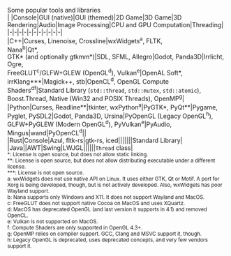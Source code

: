 Some popular tools and libraries  
| |Console|GUI (native)|GUI (themed)|2D Game|3D Game|3D Rendering|Audio|Image Processing|CPU and GPU Computation|Threading|  
|-|-|-|-|-|-|-|-|-|-|-|  
|C++|Curses, Linenoise, Crossline|wxWidgets<sup>a</sup>, FLTK,<br>Nana<sup>b</sup>|Qt\*,<br>GTK\* (and optionally gtkmm\*)|SDL, SFML, Allegro|Godot, Panda3D|Irrlicht, Ogre,<br>FreeGLUT<sup>c</sup>/GLFW+GLEW (OpenGL<sup>d</sup>), Vulkan<sup>e</sup>|OpenAL Soft\*, irrKlang\*\*\*|Magick++, stb|OpenCL<sup>d</sup>, OpenGL Compute Shaders<sup>df</sup>|Standard Library (`std::thread`, `std::mutex`, `std::atomic`), Boost.Thread, Native (Win32 and POSIX Threads), OpenMP<sup>g</sup>|  
|Python|Curses, Readline\*\*|tkinter, wxPython<sup>a</sup>|PyGTK\*, PyQt\*\*|Pygame, Pyglet, PySDL2|Godot, Panda3D, Ursina|PyOpenGL (Legacy OpenGL<sup>h</sup>),<br>GLFW+PyGLEW (Modern OpenGL<sup>d</sup>), PyVulkan<sup>e</sup>|PyAudio, Mingus|wand|PyOpenCL<sup>d</sup>||  
|Rust|Console|Azul, fltk-rs|gtk-rs, iced|||||||Standard Library|  
|Java||AWT|Swing|LWJGL||||||`Thread` class|  
<sup>
*: License is open source, but does not allow static linking.<br>
**: License is open source, but does not allow distributing executable under a different license.<br>
***: License is not open source.<br>
a: wxWidgets does not use native API on Linux. It uses either GTK, Qt or Motif. A port for Xorg is being developed, though, but is not actively developed. Also, wxWidgets has poor Wayland support.<br>
b: Nana supports only Windows and X11. It does not support Wayland and MacOS.<br>
c: FreeGLUT does not support native Cocoa on MacOS and uses XQuartz.<br>
d: MacOS has deprecated OpenGL (and last version it supports in 4.1) and removed OpenCL.<br>
e: Vulkan is not supported on MacOS.<br>
f: Compute Shaders are only supported in OpenGL 4.3+.<br>
g: OpenMP relies on compiler support. GCC, Clang and MSVC support it, though.<br>
h: Legacy OpenGL is deprecated, uses deprecated concepts, and very few vendors support it.
</sup>
